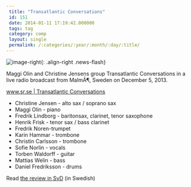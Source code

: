 ```yaml
---
 title: "Transatlantic Conversations"
 id: 151
 date: 2014-01-11 17:19:42.000000
 tags: tag
 category: comp
 layout: single
 permalink: /:categories/:year/:month/:day/:title/
---
```

![image-right](/assets/images/){: .align-right .news-flash}

Maggi Olin and Christine Jensens group Transatlantic Conversations in a live radio broadcast from MalmÃ¶, Sweden on December 5, 2013.

<a href="http://sverigesradio.se/sida/avsnitt/292112?programid=4427&playepisode=292112">
www.sr.se | Transatlantic Conversations</a><ul>
<li>Christine Jensen - alto sax / soprano sax</li>
<li>Maggi Olin - piano</li>
<li>Fredrik Lindborg - baritonsax, clarinet, tenor saxophone</li>
<li>Henrik Frisk - tenor sax / bass clarinet</li>
<li>Fredrik Noren-trumpet</li>
<li>Karin Hammar - trombone</li>
<li>Christin Carlsson - trombone</li>
<li>Sofie Norlin - vocals</li>
<li>Torben Waldorff - guitar</li>
<li>Mattias Welin - bass</li>
<li>Daniel Fredriksson - drums </li>
</ul>
Read <a href="http://www.svd.se/kultur/scen/lyckat-projekt-med-gott-om-tvara-kast_8796996.svd">the review in SvD</a> (in Swedish)

